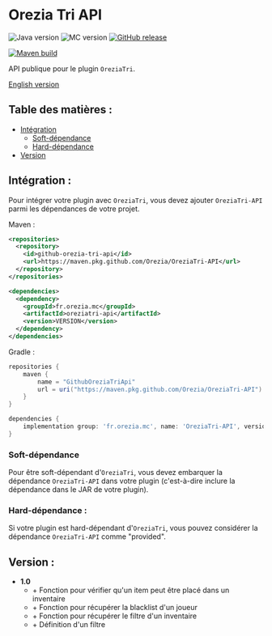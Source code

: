 # Orezia Tri API

![Java version](https://img.shields.io/badge/java-^17-yellow)
![MC version](https://img.shields.io/badge/MC-v1.18.1-green)
[![GitHub release](https://img.shields.io/badge/release-vX-blue)](https://github.com/dederobert/OreziaTri-API/releases/tag/X)

[![Maven build](https://github.com/Orezia/OreziaTri-API/actions/workflows/maven_build.yml/badge.svg)](https://github.com/Orezia/OreziaTri-API/actions/workflows/maven_build.yml)

API publique pour le plugin `OreziaTri`.

[English version](./README.md)

## Table des matières :

- [Intégration](#intergration-)
  - [Soft-dépendance](#soft-dependance-)
  - [Hard-dépendance](#hard-dependance-)
- [Version](#version-)

## Intégration :

Pour intégrer votre plugin avec `OreziaTri`, vous devez ajouter `OreziaTri-API` parmi les dépendances de votre projet.

Maven :

```xml
<repositories>
  <repository>
    <id>github-orezia-tri-api</id>
    <url>https://maven.pkg.github.com/Orezia/OreziaTri-API</url>
  </repository>
</repositories>
```

```xml
<dependencies>
  <dependency>
    <groupId>fr.orezia.mc</groupId>
    <artifactId>oreziatri-api</artifactId>
    <version>VERSION</version>
  </dependency>
</dependencies>
```

Gradle :

```groovy
repositories {
    maven {
        name = "GithubOreziaTriApi"
        url = uri("https://maven.pkg.github.com/Orezia/OreziaTri-API")
    }
}
```

```groovy
dependencies {
    implementation group: 'fr.orezia.mc', name: 'OreziaTri-API', version: VERSION
}
```

### Soft-dépendance

Pour être soft-dépendant d'`OreziaTri`, vous devez embarquer la dépendance `OreziaTri-API` dans votre plugin (c'est-à-dire inclure la dépendance dans le JAR de votre plugin).

### Hard-dépendance :

Si votre plugin est hard-dépendant d'`OreziaTri`, vous pouvez considérer la dépendance `OreziaTri-API` comme "provided".

## Version :

- __1.0__
  - \+ Fonction pour vérifier qu'un item peut être placé dans un inventaire
  - \+ Fonction pour récupérer la blacklist d'un joueur
  - \+ Fonction pour récupérer le filtre d'un inventaire
  - \+ Définition d'un filtre
